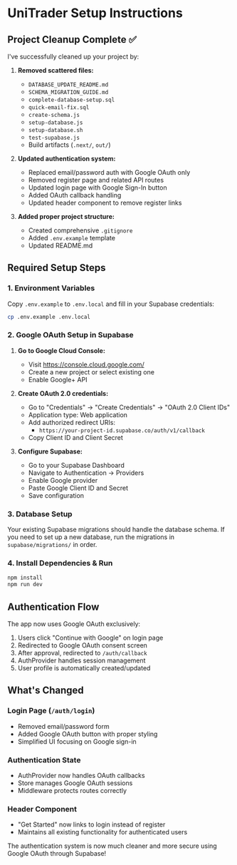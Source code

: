 # UniTrader Setup Instructions

## Project Cleanup Complete ✅

I've successfully cleaned up your project by:

1. **Removed scattered files:**
   - `DATABASE_UPDATE_README.md`
   - `SCHEMA_MIGRATION_GUIDE.md`
   - `complete-database-setup.sql`
   - `quick-email-fix.sql`
   - `create-schema.js`
   - `setup-database.js`
   - `setup-database.sh`
   - `test-supabase.js`
   - Build artifacts (`.next/`, `out/`)

2. **Updated authentication system:**
   - Replaced email/password auth with Google OAuth only
   - Removed register page and related API routes
   - Updated login page with Google Sign-In button
   - Added OAuth callback handling
   - Updated header component to remove register links

3. **Added proper project structure:**
   - Created comprehensive `.gitignore`
   - Added `.env.example` template
   - Updated README.md

## Required Setup Steps

### 1. Environment Variables
Copy `.env.example` to `.env.local` and fill in your Supabase credentials:

```bash
cp .env.example .env.local
```

### 2. Google OAuth Setup in Supabase

1. **Go to Google Cloud Console:**
   - Visit https://console.cloud.google.com/
   - Create a new project or select existing one
   - Enable Google+ API

2. **Create OAuth 2.0 credentials:**
   - Go to "Credentials" → "Create Credentials" → "OAuth 2.0 Client IDs"
   - Application type: Web application
   - Add authorized redirect URIs:
     - `https://your-project-id.supabase.co/auth/v1/callback`
   - Copy Client ID and Client Secret

3. **Configure Supabase:**
   - Go to your Supabase Dashboard
   - Navigate to Authentication → Providers
   - Enable Google provider
   - Paste Google Client ID and Secret
   - Save configuration

### 3. Database Setup
Your existing Supabase migrations should handle the database schema. If you need to set up a new database, run the migrations in `supabase/migrations/` in order.

### 4. Install Dependencies & Run
```bash
npm install
npm run dev
```

## Authentication Flow

The app now uses Google OAuth exclusively:

1. Users click "Continue with Google" on login page
2. Redirected to Google OAuth consent screen
3. After approval, redirected to `/auth/callback`
4. AuthProvider handles session management
5. User profile is automatically created/updated

## What's Changed

### Login Page (`/auth/login`)
- Removed email/password form
- Added Google OAuth button with proper styling
- Simplified UI focusing on Google sign-in

### Authentication State
- AuthProvider now handles OAuth callbacks
- Store manages Google OAuth sessions
- Middleware protects routes correctly

### Header Component
- "Get Started" now links to login instead of register
- Maintains all existing functionality for authenticated users

The authentication system is now much cleaner and more secure using Google OAuth through Supabase!